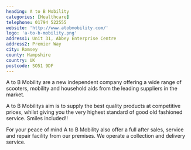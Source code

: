 ```yaml
---
heading: A to B Mobility
categories: [Healthcare]
telephone: 01794 522555
website: 'http://www.atobmobility.com/'
logo: 'a-to-b-mobility.png'
address1: Unit 31, Abbey Enterprise Centre
address2: Premier Way
city: Romsey
county: Hampshire
country: UK
postcode: SO51 9DF
---
```

A to B Mobility are a new independent company offering a wide range of scooters, mobility and household aids from the leading suppliers in the market.

A to B Mobilitys aim is to supply the best quality products at competitive prices, whilst giving you the very highest standard of good old fashioned service. Smiles included!!

For your peace of mind A to B Mobility also offer a full after sales, service and repair facility from our premises. We operate a collection and delivery service.
